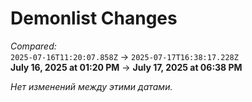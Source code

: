 # Demonlist Changes

_Compared:_<br />
`2025-07-16T11:20:07.858Z` → `2025-07-17T16:38:17.228Z`<br />
**July 16, 2025 at 01:20 PM** → **July 17, 2025 at 06:38 PM**


_Нет изменений между этими датами._
